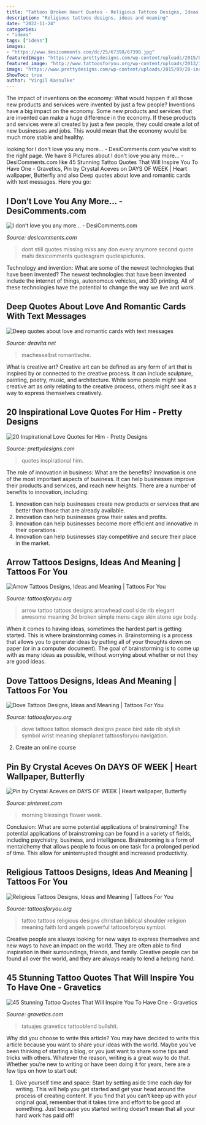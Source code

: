 ```yaml
---
title: "Tattoos Broken Heart Quotes - Religious Tattoos Designs, Ideas And Meaning"
description: "Religious tattoos designs, ideas and meaning"
date: "2022-11-24"
categories:
- "ideas"
tags: ["ideas"]
images:
- "https://www.desicomments.com/dc/25/67398/67398.jpg"
featuredImage: "https://www.prettydesigns.com/wp-content/uploads/2015/09/20-inspirational-love-quotes-for-him2.jpg"
featured_image: "http://www.tattoosforyou.org/wp-content/uploads/2013/10/Arrow-Tattoo-764x1024.jpg"
image: "https://www.prettydesigns.com/wp-content/uploads/2015/09/20-inspirational-love-quotes-for-him2.jpg"
ShowToc: true
author: "Virgil Kassulke"
---
```



The impact of inventions on the economy: What would happen if all those new products and services were invented by just a few people?
Inventions have a big impact on the economy. Some new products and services that are invented can make a huge difference in the economy. If these products and services were all created by just a few people, they could create a lot of new businesses and jobs. This would mean that the economy would be much more stable and healthy.

	

		
looking for I don’t love you any more… - DesiComments.com you've visit to the right page. We have 8 Pictures about I don’t love you any more… - DesiComments.com like 45 Stunning Tattoo Quotes That Will Inspire You To Have One - Gravetics, Pin by Crystal Aceves on DAYS OF WEEK | Heart wallpaper, Butterfly and also Deep quotes about love and romantic cards with text messages. Here you go:
		
    
## I Don’t Love You Any More… - DesiComments.com

<img loading=lazy src="https://www.desicomments.com/dc/25/67398/67398.jpg" onerror="this.onerror=null;this.src='https://tse2.mm.bing.net/th?id=OIP.D2SOvUt7l7m8QOhS8uSpJgAAAA&amp;pid=15.1';" alt="I don’t love you any more… - DesiComments.com">

_Source: desicomments.com_

>dont still quotes missing miss any don every anymore second quote mahi desicomments quotesgram quotespictures. 

	

Technology and invention: What are some of the newest technologies that have been invented?
The newest technologies that have been invented include the internet of things, autonomous vehicles, and 3D printing. All of these technologies have the potential to change the way we live and work.

    
## Deep Quotes About Love And Romantic Cards With Text Messages

<img loading=lazy src="https://deavita.net/wp-content/uploads/2018/07/true-love-strong-relationship-quotes-with-romantic-photos-768x768.jpg" onerror="this.onerror=null;this.src='https://tse1.mm.bing.net/th?id=OIP.QUzC2c2u2GAdoeE81YnFKwHaHa&amp;pid=15.1';" alt="Deep quotes about love and romantic cards with text messages">

_Source: deavita.net_

>machesselbst romantische. 

	

What is creative art?
Creative art can be defined as any form of art that is inspired by or connected to the creative process. It can include sculpture, painting, poetry, music, and architecture. While some people might see creative art as only relating to the creative process, others might see it as a way to express themselves creatively.

    
## 20 Inspirational Love Quotes For Him - Pretty Designs

<img loading=lazy src="https://www.prettydesigns.com/wp-content/uploads/2015/09/20-inspirational-love-quotes-for-him2.jpg" onerror="this.onerror=null;this.src='https://tse3.mm.bing.net/th?id=OIP.mytcs5ADUsvRZ8_Snk8lCgHaLF&amp;pid=15.1';" alt="20 Inspirational Love Quotes for Him - Pretty Designs">

_Source: prettydesigns.com_

>quotes inspirational him. 

	

The role of innovation in business: What are the benefits?
Innovation is one of the most important aspects of business. It can help businesses improve their products and services, and reach new heights. There are a number of benefits to innovation, including: 
1. Innovation can help businesses create new products or services that are better than those that are already available. 
2. Innovation can help businesses grow their sales and profits. 
3. Innovation can help businesses become more efficient and innovative in their operations. 
4. Innovation can help businesses stay competitive and secure their place in the market.

    
## Arrow Tattoos Designs, Ideas And Meaning | Tattoos For You

<img loading=lazy src="http://www.tattoosforyou.org/wp-content/uploads/2013/10/Arrow-Tattoo-764x1024.jpg" onerror="this.onerror=null;this.src='https://tse3.mm.bing.net/th?id=OIP.eivjRRatM04TdPbv2M9PqQHaJ7&amp;pid=15.1';" alt="Arrow Tattoos Designs, Ideas and Meaning | Tattoos For You">

_Source: tattoosforyou.org_

>arrow tattoo tattoos designs arrowhead cool side rib elegant awesome meaning 3d broken simple mens cage skin stone age body. 

	

When it comes to having ideas, sometimes the hardest part is getting started. This is where brainstorming comes in. Brainstorming is a process that allows you to generate ideas by putting all of your thoughts down on paper (or in a computer document). The goal of brainstorming is to come up with as many ideas as possible, without worrying about whether or not they are good ideas.

    
## Dove Tattoos Designs, Ideas And Meaning | Tattoos For You

<img loading=lazy src="https://www.tattoosforyou.org/wp-content/uploads/2013/09/Peace-Dove-Tattoos.jpg" onerror="this.onerror=null;this.src='https://tse2.mm.bing.net/th?id=OIP.oJCu_DiX6wtCfrGpqFuZOQHaJ4&amp;pid=15.1';" alt="Dove Tattoos Designs, Ideas and Meaning | Tattoos For You">

_Source: tattoosforyou.org_

>dove tattoos tattoo stomach designs peace bird side rib stylish symbol wrist meaning sheplanet tattoosforyou navigation. 

	

2. Create an online course

    
## Pin By Crystal Aceves On DAYS OF WEEK | Heart Wallpaper, Butterfly

<img loading=lazy src="https://i.pinimg.com/736x/c0/c8/c5/c0c8c5efc4f9cf33dd2765110af2eb4e.jpg" onerror="this.onerror=null;this.src='https://tse3.mm.bing.net/th?id=OIP.pyOhjiogie8y86Vsl_n_yAHaMu&amp;pid=15.1';" alt="Pin by Crystal Aceves on DAYS OF WEEK | Heart wallpaper, Butterfly">

_Source: pinterest.com_

>morning blessings flower week. 

	

Conclusion: What are some potential applications of brainstroming?
The potential applications of brainstroming can be found in a variety of fields, including psychiatry, business, and intelligence. Brainstroming is a form of mentalchemy that allows people to focus on one task for a prolonged period of time. This allow for uninterrupted thought and increased productivity.

    
## Religious Tattoos Designs, Ideas And Meaning | Tattoos For You

<img loading=lazy src="http://www.tattoosforyou.org/wp-content/uploads/2013/09/Religious-Tattoo-Designs-For-Men.jpg" onerror="this.onerror=null;this.src='https://tse4.mm.bing.net/th?id=OIP.YDQ5kh_Pswga-iEErwtNoQHaJ6&amp;pid=15.1';" alt="Religious Tattoos Designs, Ideas and Meaning | Tattoos For You">

_Source: tattoosforyou.org_

>tattoo tattoos religious designs christian biblical shoulder religion meaning faith lord angels powerful tattoosforyou symbol. 

	

Creative people are always looking for new ways to express themselves and new ways to have an impact on the world. They are often able to find inspiration in their surroundings, friends, and family. Creative people can be found all over the world, and they are always ready to lend a helping hand.

    
## 45 Stunning Tattoo Quotes That Will Inspire You To Have One - Gravetics

<img loading=lazy src="https://www.gravetics.com/wp-content/uploads/2016/11/Quote-Tattoos26.jpg" onerror="this.onerror=null;this.src='https://tse1.mm.bing.net/th?id=OIP.UeZYHbM0zG4dnyGiNUOUvQHaHP&amp;pid=15.1';" alt="45 Stunning Tattoo Quotes That Will Inspire You To Have One - Gravetics">

_Source: gravetics.com_

>tatuajes gravetics tattooblend bullshit. 

	

Why did you choose to write this article?
You may have decided to write this article because you want to share your ideas with the world. Maybe you’ve been thinking of starting a blog, or you just want to share some tips and tricks with others. Whatever the reason, writing is a great way to do that. Whether you’re new to writing or have been doing it for years, here are a few tips on how to start out:
1. Give yourself time and space: Start by setting aside time each day for writing. This will help you get started and get your head around the process of creating content. If you find that you can’t keep up with your original goal, remember that it takes time and effort to be good at something. Just because you started writing doesn’t mean that all your hard work has paid off!


